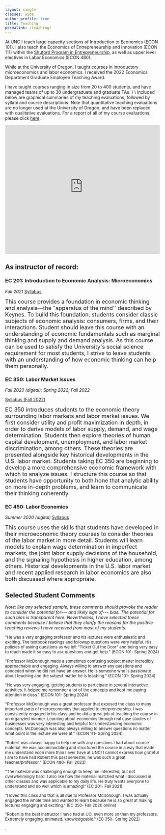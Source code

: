 ```yaml
---
layout: single
classes: wide
author_profile: true
title: Teaching
permalink: /teaching/
---
```


At UNC I teach large capacity sections of Introduction to Economics (ECON 101). I also teach the Economics of Entrepreneurship and Innovation (ECON 111) within the [Shuford Program in Entrepreneurship](https://shuford.unc.edu/), as well as upper level electives in Labor Economics (ECON 480). 

While at the University of Oregon, I taught courses in introductory microeconomics and labor economics. I received the 2022 Economics Department Graduate Employee Teaching Award. 

I have taught courses ranging in size from 20 to 400 students, and have managed teams of up to 30 undergraduate and graduate TAs. \\
\\
Included below are graphical summaries of my teaching evaluations, followed by syllabi and course descriptions. Note that quantitative teaching evaluations are no longer used at the University of Oregon, and have been replaced with qualitative evaluations. For a report of all of my course evaluations, please click [here](https://robmcdonough.com/files/reviews_combined.pdf).


<iframe height="420" width="100%" frameborder="no" src="https://robert-mcdonough.shinyapps.io/eval_viz/"> </iframe>

## As instructor of record:

### EC 201: Introduction to Economic Analysis: Microeconomics
*Fall 2021*
[Syllabus](https://robmcdonough.com/files/EC201_Fall2021.pdf)
<font size="4"><p>
This course provides a foundation in economic thinking and analysis—the "apparatus of the mind'' described by Keynes. To build this foundation, students consider classic subjects of economic analysis: consumers, firms, and their interactions. Student should leave this course with an understanding of economic fundamentals such as marginal thinking and supply and demand analysis. As this course can be used to satisfy the University's social science requirement for most students, I strive to leave students with an understanding of how economic thinking can help them personally.
</p></font>

### EC 350: Labor Market Issues
*Fall 2020 (digital); Spring 2022; Fall 2022*

[Syllabus (Fall 2022)](https://robmcdonough.com/files/EC350_Fall_2022.pdf)
<font size="4"><p>
EC 350 introduces students to the economic theory surrounding labor markets and labor market issues. We first consider utility and profit maximization in depth, in order to derive models of labor supply, demand, and wage determination. Students then explore theories of human capital development, unemployment, and labor market discrimination, among others. These theories are presented alongside key historical developments in the U.S. labor market. Students taking EC 350 are beginning to develop a more comprehensive economic framework with which to analyze issues. I structure this course so that students have opportunity to both hone that analytic ability on more in-depth problems, and learn to communicate their thinking coherently.
</p></font>


### EC 450: Labor Economics
*Summer 2020 (digital)*
[Syllabus](https://robmcdonough.com/files/EC450_Summer_2020.pdf)
<font size="4"><p>
This course uses the skills that students have developed in their microeconomic theory courses to consider theories of the labor market in more detail. Students will learn models to explain wage determination in imperfect markets, the joint labor supply decisions of the household, and the signaling hypothesis in higher education, among others. Historical developments in the U.S. labor market and recent applied research in labor economics are also both discussed where appropriate. 
</p></font>

## Selected Student Comments
*Note: like any selected sample, these comments should provoke the reader to consider the potential for--- and likely sign of--- bias. The potential for such bias is transparent here. Nevertheless, I have selected these comments because I believe that they clarify the reasons for the positive teaching reviews I have received from most of my students.*
<font size="2"><p>
"He was a very engaging professor and his lectures were enthusiastic and exciting. The textbook readings and followup questions were very helpful. His policies of asking
questions as we left "Ticket Out the Door" and being very easy to reach made it so easy to ask questions and get help." (ECON 101- Spring 2024)
</p></font>

<font size="2"><p>
"Professor McDonough made a sometimes confusing subject matter incredibly approachable and engaging. Always willing to answer any questions and conceded when he did
not have an answer. He is someone who is passionate about teaching and the subject matter he is teaching." (ECON 101- Spring 2024)
</p></font>

<font size="2"><p>
"He was very engaging, getting students to participate in several interactive activities. It helped me remember a lot of the concepts and kept me paying attention in class." (ECON 101- Spring 2024)
</p></font>

<font size="2"><p>
"Professor McDonough was a great professor that exposed the class to many important parts of microeconomics that applied to entrpreneurship. I was consistently engaged in
his class and he did a great job of teaching the course in an organzied manner. Learning about economics through real case studies of businesses was very interesting and
helpful for understanding economic concepts. McDonough was also always willing to answer questions no matter what point in the lecture we were at." (ECON 111- Spring 2024)
</p></font>

<font size="2"><p>
"Robert was always happy to help me with any questions I had about course material. He was accommodating and structured the course in a way that made me understand econ
more than I ever have at UNC! I cannot express how grateful I am to have had Robert this past semester, he was such a great teacher/professor." (ECON 480- Fall 2023)
</p></font>

<font size="2"><p>
"The material was challenging enough to keep me interested, but not overwhelmingly hard. I also like how the material matched what I discussed in other classes and was applicable to my daily life. He truly wants everyone to understand and do well which is amazing!" (EC 201- Fall 2021)
</p></font>
<font size="2"><p>
"I loved this class and that is all due to Professor McDonough. I was actually engaged the whole time and wanted to learn because he is so great at making lectures engaging and exciting." (EC 350- Fall 2020 online)
</p></font>
<font size="2"><p>
"Robert is the best instructor I have had at UO, even more so than my professors. Extremely engaging, animated, knowledgeable." (EC 350- Spring 2022)
</p></font>


.
